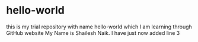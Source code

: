 # hello-world
this is my trial repository with name hello-world which I am learning through GitHub website
My Name is Shailesh Naik. I have just now added line 3
